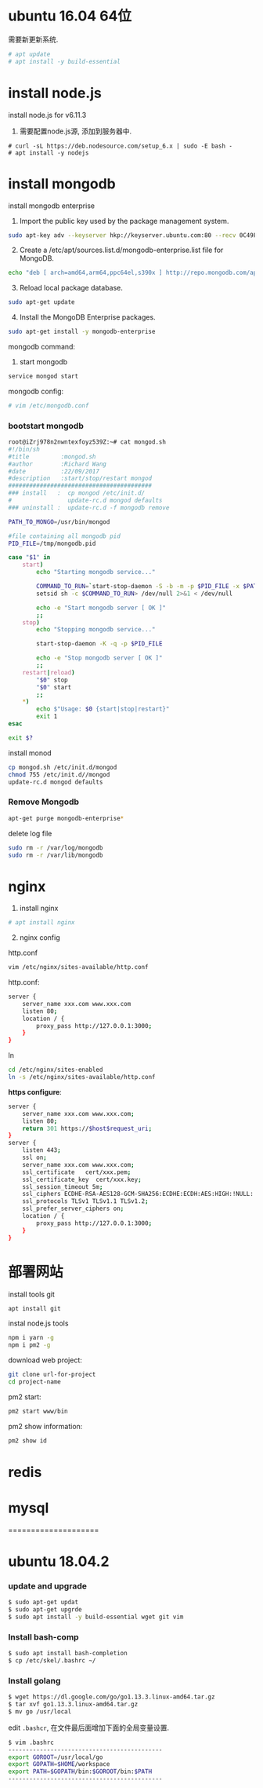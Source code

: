 
# ubuntu 16.04 64位
需要新更新系统.
```sh
# apt update
# apt install -y build-essential
```


# install node.js 
install node.js for v6.11.3

1. 需要配置node.js源, 添加到服务器中.
```ssh
# curl -sL https://deb.nodesource.com/setup_6.x | sudo -E bash - 
# apt install -y nodejs
```

# install mongodb

install mongodb enterprise

1. Import the public key used by the package management system.
```sh
sudo apt-key adv --keyserver hkp://keyserver.ubuntu.com:80 --recv 0C49F3730359A14518585931BC711F9BA15703C6
```

2. Create a /etc/apt/sources.list.d/mongodb-enterprise.list file for MongoDB.
```sh
echo "deb [ arch=amd64,arm64,ppc64el,s390x ] http://repo.mongodb.com/apt/ubuntu xenial/mongodb-enterprise/3.4 multiverse" | sudo tee /etc/apt/sources.list.d/mongodb-enterprise.list
```
3. Reload local package database.
```sh
sudo apt-get update
```

4. Install the MongoDB Enterprise packages.
```sh
sudo apt-get install -y mongodb-enterprise
```


mongodb command:
1. start mongodb
```sh
service mongod start
```

mongodb config:
```sh
# vim /etc/mongodb.conf
```

### bootstart mongodb

```sh
root@iZrj978n2nwntexfoyz539Z:~# cat mongod.sh
#!/bin/sh
#title         :mongod.sh
#author        :Richard Wang
#date          :22/09/2017
#description   :start/stop/restart mongod
#########################################
### install   :  cp mongod /etc/init.d/
#                update-rc.d mongod defaults
### uninstall :  update-rc.d -f mongodb remove

PATH_TO_MONGO=/usr/bin/mongod

#file containing all mongodb pid
PID_FILE=/tmp/mongodb.pid

case "$1" in
	start)
		echo "Starting mongodb service..."

		COMMAND_TO_RUN=`start-stop-daemon -S -b -m -p $PID_FILE -x $PATH_TO_MONGO& :`
		setsid sh -c $COMMAND_TO_RUN> /dev/null 2>&1 < /dev/null

		echo -e "Start mongodb server [ OK ]"
		;;
	stop)
		echo "Stopping mongodb service..."

		start-stop-daemon -K -q -p $PID_FILE

		echo -e "Stop mongodb server [ OK ]"
		;;
	restart|reload)
		"$0" stop
		"$0" start
		;;
	*)
		echo $"Usage: $0 {start|stop|restart}"
		exit 1
esac

exit $?
```
install monod
```sh
cp mongod.sh /etc/init.d/mongod
chmod 755 /etc/init.d//mongod
update-rc.d mongod defaults
```


### Remove Mongodb 
```sh
apt-get purge mongodb-enterprise*
```
delete log file

```sh
sudo rm -r /var/log/mongodb
sudo rm -r /var/lib/mongodb
```


# nginx

1. install nginx
```sh
# apt install nginx
```

2. nginx config

http.conf 
```sh
vim /etc/nginx/sites-available/http.conf
```
http.conf:
```sh
server {
	server_name xxx.com www.xxx.com
	listen 80;
	location / {
		proxy_pass http://127.0.0.1:3000;
	}
}
```

ln
```sh
cd /etc/nginx/sites-enabled
ln -s /etc/nginx/sites-available/http.conf
```

**https configure**:
```sh
server {
	server_name xxx.com www.xxx.com;
	listen 80;
	return 301 https://$host$request_uri;
}
server {
	listen 443;
	ssl on;
	server_name xxx.com www.xxx.com;
	ssl_certificate   cert/xxx.pem;
	ssl_certificate_key  cert/xxx.key;
	ssl_session_timeout 5m;
	ssl_ciphers ECDHE-RSA-AES128-GCM-SHA256:ECDHE:ECDH:AES:HIGH:!NULL:!aNULL:!MD5:!ADH:!RC4;
	ssl_protocols TLSv1 TLSv1.1 TLSv1.2;
	ssl_prefer_server_ciphers on;
	location / {
		proxy_pass http://127.0.0.1:3000;
	}
}
```


# 部署网站

install tools git

```sh
apt install git
```

instal node.js tools

```sh
npm i yarn -g
npm i pm2 -g 
```


download web project:

```sh
git clone url-for-project
cd project-name
```

pm2 start:

```sh
pm2 start www/bin
```

pm2 show information:

```sh
pm2 show id
```




# redis

# mysql


====================

# ubuntu 18.04.2

### update and upgrade

```sh
$ sudo apt-get updat
$ sudo apt-get upgrde
$ sudo apt install -y build-essential wget git vim

```



### Install bash-comp

```sh
$ sudo apt install bash-completion
$ cp /etc/skel/.bashrc ~/
```

### Install golang

```sh
$ wget https://dl.google.com/go/go1.13.3.linux-amd64.tar.gz
$ tar xvf go1.13.3.linux-amd64.tar.gz
$ mv go /usr/local
```

edit `.bashcr`, 在文件最后面增加下面的全局变量设置.

```sh
$ vim .bashrc
--------------------------------------------
export GOROOT=/usr/local/go
export GOPATH=$HOME/workspace
export PATH=$GOPATH/bin:$GOROOT/bin:$PATH
--------------------------------------------
```









